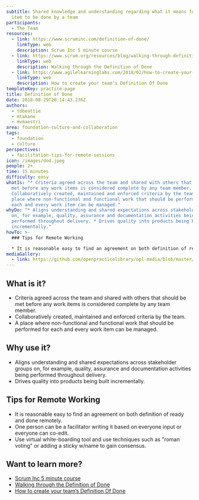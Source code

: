 ```yaml
---
subtitle: Shared knowledge and understanding regarding what it means for a work
  item to be done by a team
participants:
  - The Team
resources:
  - link: https://www.scruminc.com/definition-of-done/
    linkType: web
    description: Scrum Inc 5 minute course
  - link: https://www.scrum.org/resources/blog/walking-through-definition-done
    linkType: web
    description: Walking through the Definition of Done
  - link: https://www.agilelearninglabs.com/2018/02/how-to-create-your-teams-definition-of-done/
    linkType: web
    description: How to create your team’s Definition Of Done
templateKey: practice-page
title: Definition of Done
date: 2018-08-29T20:14:43.236Z
authors:
  - tdbeattie
  - mtakane
  - mvmaestri
area: foundation-culture-and-collaboration
tags:
  - foundation
  - culture
perspectives:
  - facilitation-tips-for-remote-sessions
icon: /images/dod.jpeg
people: 2+
time: 15 minutes
difficulty: easy
whatIs: "* Criteria agreed across the team and shared with others that should be
  met before any work items is considered complete by any team member. *
  Collaboratively created, maintained and enforced criteria by the team. * A
  place where non-functional and functional work that should be performed for
  each and every work item can be managed."
whyDo: "* Aligns understanding and shared expectations across stakeholder groups
  on, for example, quality, assurance and documentation activities being
  performed throughout delivery. * Drives quality into products being built
  incrementally."
howTo: >-
  ### Tips for Remote Working

  * It is reasonable easy to find an agreement on both definition of ready and done remotely. * One person can be a facilitator writing it based on everyone input or everyone can co-edit. * Use virtual white-boarding tool and use techniques such as "roman voting" or adding a sticky w/name to gain consensus.
mediaGallery:
  - link: https://github.com/openpracticelibrary/opl-media/blob/master/images/DoD.JPG?raw=true
---
```

## What is it?

* Criteria agreed across the team and shared with others that should be met before any work items is considered complete by any team member.
* Collaboratively created, maintained and enforced criteria by the team.
* A place where non-functional and functional work that should be performed for each and every work item can be managed.

## Why use it?

* Aligns understanding and shared expectations across stakeholder groups on, for example, quality, assurance and documentation activities being performed throughout delivery.
* Drives quality into products being built incrementally.

## Tips for Remote Working

* It is reasonable easy to find an agreement on both definition of ready and done remotely.
* One person can be a facilitator writing it based on everyone input or everyone can co-edit.
* Use virtual white-boarding tool and use techniques such as "roman voting" or adding a sticky w/name to gain consensus.

## Want to learn more?

* [Scrum Inc 5 minute course](https://www.scruminc.com/definition-of-done/)
* [Walking through the Definition of Done](https://www.scrum.org/resources/blog/walking-through-definition-done)
* [How to create your team’s Definition Of Done](https://www.agilelearninglabs.com/2018/02/how-to-create-your-teams-definition-of-done/)
